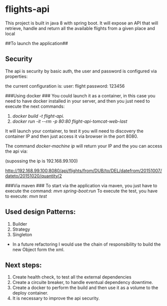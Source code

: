 # flights-api
This project is built in java 8 with spring boot. It will expose an API that will retrieve, handle and return all the available flights from a given place and local 

##To launch the application##

## Security

The api is security by basic auth, the user and password is configured via properties:

the current configuration is:
user: flight 
password: 123456

###Using docker ###
You could launch it as a container, in this case you need to have docker installed in your server, 
and then you just need to execute the next commands:

1. *docker build -t flight-api.*
2. *docker run -it --rm -p 80:80 flight-api-tomcat-web-last*

It will launch your container, to test it  you will need to discovery the container IP and then just access it via browser in the port 8080.

The command *docker-machine ip* will return your IP and the you can access the api via:

(supossing the ip is 192.168.99.100)

http://192.168.99.100:8080/api/flights/from/DUB/to/DEL/datefrom/20151007/dateto/20151020/quantity/2


###Via maven ###
To start via the application via maven, you just have to execute the command: *mvn spring-boot:run*
To execute the test, you have to execute: *mvn test*

## Used design Patterns: ##
1. Builder
2. Strategy
3. Singleton
- In a future refactoring I would use the chain of responsibility to build the new Object form the xml.

## Next steps:
1. Create health check, to test all the external dependencies
2. Create a circuite breaker, to handle eventual dependency downtime.
3. Create a docker to perform the build and then use it as a volume to the deploy container.
4. It is necessary to improve the api security.



